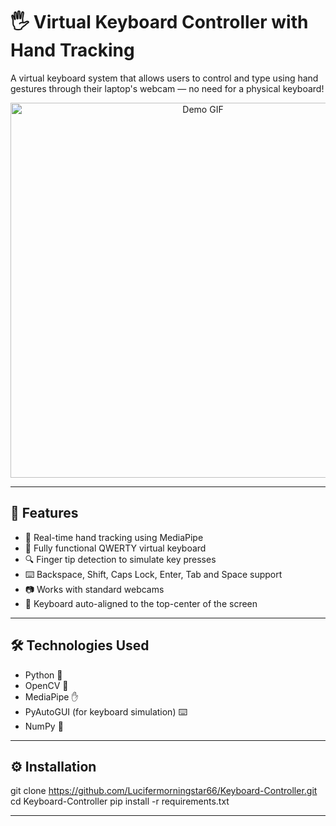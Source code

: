 # 🖐️ Virtual Keyboard Controller with Hand Tracking

A virtual keyboard system that allows users to control and type using hand gestures through their laptop's webcam — no need for a physical keyboard!

<div align="center">
  <img src="https://github.com/Lucifermorningstar66/Keyboard-Controller/assets/demo.gif" width="600" alt="Demo GIF" />
</div>

---

## 🎯 Features

- 👋 Real-time hand tracking using MediaPipe
- 🎹 Fully functional QWERTY virtual keyboard
- 🔍 Finger tip detection to simulate key presses
- ⌨️ Backspace, Shift, Caps Lock, Enter, Tab and Space support
- 📷 Works with standard webcams
- 🎯 Keyboard auto-aligned to the top-center of the screen

---

## 🛠️ Technologies Used

- Python 🐍
- OpenCV 🎥
- MediaPipe ✋
- PyAutoGUI (for keyboard simulation) ⌨️
- NumPy 🔢

---

## ⚙️ Installation

git clone https://github.com/Lucifermorningstar66/Keyboard-Controller.git
cd Keyboard-Controller
pip install -r requirements.txt

---


